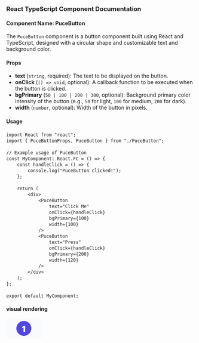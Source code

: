### React TypeScript Component Documentation

#### Component Name: PuceButton

The `PuceButton` component is a button component built using React and TypeScript, designed with a circular shape and customizable text and background color.

#### Props

- **text** (`string`, required): The text to be displayed on the button.
- **onClick** (`() => void`, optional): A callback function to be executed when the button is clicked.
- **bgPrimary** (`50 | 100 | 200 | 300`, optional): Background primary color intensity of the button (e.g., `50` for light, `100` for medium, `200` for dark).
- **width** (`number`, optional): Width of the button in pixels.

#### Usage

```tsx
import React from "react";
import { PuceButtonProps, PuceButton } from "./PuceButton";

// Example usage of PuceButton
const MyComponent: React.FC = () => {
    const handleClick = () => {
        console.log("PuceButton clicked!");
    };

    return (
        <div>
            <PuceButton
                text="Click Me"
                onClick={handleClick}
                bgPrimary={100}
                width={100}
            />
            <PuceButton
                text="Press"
                onClick={handleClick}
                bgPrimary={200}
                width={120}
            />
        </div>
    );
};

export default MyComponent;
```

#### visual rendering

![Exemple visuel du bouton PuceButton](PuceButton.png)